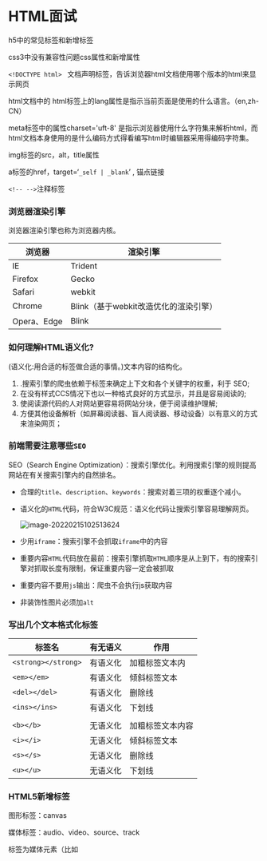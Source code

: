 # HTML面试

h5中的常见标签和新增标签

css3中没有兼容性问题css属性和新增属性





`<!DOCTYPE html> ` 文档声明标签，告诉浏览器html文档使用哪个版本的html来显示网页

html文档中的 html标签上的lang属性是指示当前页面是使用的什么语言。（en,zh-CN）



meta标签中的属性charset='uft-8'   是指示浏览器使用什么字符集来解析html，而html文档本身使用的是什么编码方式得看编写html时编辑器采用得编码字符集。



img标签的src，alt，title属性



a标签的href，target=‘`_self | _blank`’ , 锚点链接



`<!-- -->`注释标签

### 浏览器渲染引擎

浏览器渲染引擎也称为浏览器内核。

| 浏览器      | 渲染引擎                              |
| ----------- | ------------------------------------- |
| IE          | Trident                               |
| Firefox     | Gecko                                 |
| Safari      | webkit                                |
| Chrome      | Blink（基于webkit改造优化的渲染引擎） |
| Opera、Edge | Blink                                 |





### 如何理解HTML语义化?

(语义化:用合适的标签做合适的事情。)文本内容的结构化。

1. .搜索引擎的爬虫依赖于标签来确定上下文和各个关键字的权重，利于 SEO;
2. 在没有样式CCS情况下也以一种格式良好的方式显示，并且是容易阅读的;
3. 使阅读源代码的人对网站更容易将网站分块，便于阅读维护理解;
4. 方便其他设备解析（如屏幕阅读器、盲人阅读器、移动设备）以有意义的方式来渲染网页；



### 前端需要注意哪些`SEO`

SEO（Search Engine Optimization）：搜索引擎优化。利用搜索引擎的规则提高网站在有关搜索引擎内的自然排名。

- 合理的`title`、`description`、`keywords`：搜索对着三项的权重逐个减小。

- 语义化的`HTML`代码，符合W3C规范：语义化代码让搜索引擎容易理解网页。

  ![image-20220215102513624](C:\Users\dukkha\AppData\Roaming\Typora\typora-user-images\image-20220215102513624.png)



- 少用`iframe`：搜索引擎不会抓取`iframe`中的内容
- 重要内容`HTML`代码放在最前：搜索引擎抓取`HTML`顺序是从上到下，有的搜索引擎对抓取长度有限制，保证重要内容一定会被抓取
- 重要内容不要用`js`输出：爬虫不会执行js获取内容
- 非装饰性图片必须加`alt`



### 写出几个文本格式化标签

| 标签名              | 有无语义 | 作用             |
| ------------------- | -------- | ---------------- |
| `<strong></strong>` | 有语义化 | 加粗标签文本内   |
| `<em></em>`         | 有语义化 | 倾斜标签文本     |
| `<del></del>`       | 有语义化 | 删除线           |
| `<ins></ins>`       | 有语义化 | 下划线           |
|                     |          |                  |
| `<b></b>`           | 无语义化 | 加粗标签文本内容 |
| `<i></i>`           | 无语义化 | 倾斜标签文本     |
| `<s></s>`           | 无语义化 | 删除线           |
| `<u></u>`           | 无语义化 | 下划线           |

### HTML5新增标签

图形标签：canvas

媒体标签：audio、video、source、track

<track> 标签为媒体元素（比如 <audio> and <video>）规定外部文本轨道，也就是字幕，字幕格式有 WebVTT 格式（.vtt 格式文件）。

这个元素用于规定字幕文件或其他包含文本的文件，当媒体播放时，这些文件是可见的。

<input> 类型：text, search, url, telephone, email, password, datepickers, range 以及 color

语义化标签：

- header，footer，article，main、section、nav、aside



### HTML5 标准提供了哪些新的 API

HTML5新增其他内容：

- localStorage，sessionStorage

- GeolocationAPI （地理定位）

  - navigator.geolocation

  - getCurrentPosition() 方法来获得用户的位置，getCurrentPosition() 方法的第二个参数用于处理错误

    ```
    var x=document.getElementById("demo");
    function getLocation()
    {
        if (navigator.geolocation)
        {
            navigator.geolocation.getCurrentPosition(showPosition);
        }
        else
        {
            x.innerHTML="该浏览器不支持获取地理位置。";
        }
    }
    getLocation()
    function showPosition(position)
    {
        x.innerHTML="纬度: " + position.coords.latitude + 
        "<br>经度: " + position.coords.longitude;    
    }
    ```

- Web Workers

- 5个API-拖拽释放(Drag and drop)

### 如何处理 HTML5 新标签的浏览器兼容问题

方式一： IE8/IE7/IE6 支持通过 document.createElement 方法产生的标签，可以利用这一特性让这些浏览器支持 HTML5 新标签；

浏览器支持新标签后，还需要添加标签默认的样式。

```
<script>
    document.createElement('header');
    document.createElement('nav');
    document.createElement('article');
    document.createElement('footer');
</script>
或者
var e = "abbr, article, aside, audio, canvas, datalist, details, dialog, eventsource, figure, footer, header, hgroup, mark, menu, meter, nav, output, progress, section, time, video".split(', ');
var i= e.length;
while (i--){
    document.createElement(e[i])
}
```

方式二：直接使用成熟的框架、使用最多的是 html5shiv 框架）
html5新元素不能被IE6-8识别，不能作为父节点包裹子元素，并且不能应用CSS样式。让CSS 样式应用在未知元素上只需执行 document.createElement(elementName) 即可实现。html5shiv就是根据这个原理创建的。bootstrap框架也是使用的这个来兼容低版本IE的。

```html
<!--[if lt IE 9]>
<script> src="http://html5shim.googlecode.com/svn/trunk/html5.js"</script>
<![endif]-->


// 引入上述包后，还需要添加为标签添加css
<style>
article,aside,dialog,footer,header,section,footer,nav,figure,menu{
  display:block;
}
</style>
```

### HTML5 引入什么新的表单属性

- **autocomplete**：属性适用于form,以及：text, search, url, telephone, email, password, date，pickers, range, color。 ----<form autocomplete="on|off"> ; 自动完成允许浏览器预测对字段的输入。当用户在字段开始键入时，浏览器基于之前键入过的值，应该显示出在字段中填写的选项。
- novalidate ：如果使用该属性，则提交表单时不进行内容的验证。 novalidate="novalidate"
- autofocus：规定输入字段在页面加载时是否获得焦点，加载完成后，光标马上定位在该 input；
- form：form 属性的值必须是其所属表单的 id。
- placeholder：提供可描述输入字段预期值的提示信息（hint）。
- required：规定必需在提交之前填写输入字段。 如果使用该属性，则字段是必填（或必选）的。
- multiple：如果使用该属性，则允许一个以上的值，比如上传文件的时候，设置这个属性后可以一次选择几个图片；
- min 和 max：min 属性与 max 属性配合使用，可创建合法值范围，两个要一对用。语法是 选择 0-10 数字：`input type="number" name="points" min="0" max="10" `

### HTML5 页面嵌入音频

audio 元素可以包含多个音频资源， 这些音频资源可以使用 src 属性或者 source元素来进行描述； 浏览器将会选择最合适的一个来使用。

```html
<audio src="***.mp3"></audio>

<audio controls>
    <source src="jamshed.mp3" type="audio/mpeg">
    您的浏览器不支持音频嵌入功能。
</audio>

<audio controls="controls">
  Your browser does not support the <code>audio</code> element.
  <source src="horse.ogv" type="audio/wav">
  <source src="axihe.mp3" type="audio/mpeg">
  您的浏览器不支持 audio 元素。
</audio>
```

### 在 HTML5 页面嵌入视频

video 元素 用于在 HTML 或者 XHTML 文档中嵌入媒体播放器，用于支持文档内的视频播放。

```html
<video controls width="250">
    <source src="/media/examples/flower.webm"
            type="video/webm">
    <source src="/media/examples/flower.mp4"
            type="video/mp4">
    您的浏览器不支持 video 标签。
</video>

<!-- Simple video example -->
<video src="videofile.ogg" autoplay poster="posterimage.jpg">
  抱歉，您的浏览器不支持内嵌视频，不过不用担心，你可以 <a href="videofile.ogg">下载</a>
  并用你喜欢的播放器观看!
</video>

<!-- Video with subtitles -->
<video src="foo.ogg">
  <track kind="subtitles" src="foo.en.vtt" srclang="en" label="English">
  <track kind="subtitles" src="foo.sv.vtt" srclang="sv" label="Svenska">
</video>
```

### HTML5 的 form 如何关闭自动完成功能

HTML 的输入框可以拥有自动完成的功能，当你往输入框输入内容的时候，浏览器会从你以前的同名输入框的历史记录中查找出类似的内容并列在输入框下面，这样就不用全部输入进去了，直接选择列表中的项目就可以了。

`autocomplete="off"`（给不想要提示的 form 或某个 input 设置为 autocomplete=off。）

```
<form action="demo-form.php" autocomplete="off">
  First name:<input type="text" name="fname"><br>
  Last name: <input type="text" name="lname"><br>
  E-mail: <input type="email" name="email" autocomplete="off"><br>
  <input type="submit">
</form>
```

虽然你设置了`autocomplete="off"`，但是如果用户选择了记住，Chrome 还是会在下次登录给你补全的；

解决 Chrome 记住的方式：

```
<input type="password" style="display:none;width:0;height:0;">
<input data-placeholder="请输入密码" name="password" data-required="true"  type="password" autocomplete="new-password" data-max-length="50" tabindex="2" spellcheck="false" id="auto-id-1505904797992" placeholder="请输入密码">
```



### html 常见的兼容性问题

- 浏览器默认的 margin 和 padding 不同,解决方案：加一个全局的 *{margin:0;padding:0;} 来统一。
- event 对象的区别,IE 下，event 对象有 x、y 属性，但是没有 pageX、pageY 属性；Firefox 下，event 对象有 pageX、pageY 属性，但是没有 x、y 属性
- Chrome 12px 像素,Chrome 中文界面下默认会将小于 12px 的文本强制按照 12px 显示,解决方法：可通过加入 CSS 属性 -webkit-text-size-adjust: none; 解决
- hover 和 active 失效,改变 CSS 属性的排列顺序 L-V-H-A

### 实现不使用 border 画出 1px 高的线

可以用 background，或者加个元素高度一 ，伪类来做；

`<div style="height:1px;overflow:hidden;background:red"></div>`



### herf 和 src 的区别

href(Hypertext Reference)标识超文本引用，指向需要连结的地方，是与该页面有关联的，是引用。用在 link 和 a 等元素上，href 是引用和页面关联，**用来建立当前元素和文档之间的链接。**

src （Source）表示指向资源的来源地址，是引入目的，在请求 src 资源时会将其指向的资源下载并应用到文档中，用在 img，script，iframe 上。

src通常用作“拿取”（引入），href 用作 "连结前往"（引用）。

### 网页中 mate viewport 具体参数使用

```
<meta  name="viewport"  content="width=device-width,initial-scale=1.0,minimum-scale=1.0,maximum-scale=1.0,userscalable=no"/>

width    设置 viewport 宽度，为一个正整数，或字符串‘device-width’
device-width  设备宽度
height   设置 viewport 高度，一般设置了宽度，会自动解析出高度，可以不用设置
initial-scale    默认缩放比例（初始缩放比例），为一个数字，可以带小数
minimum-scale    允许用户最小缩放比例，为一个数字，可以带小数
maximum-scale    允许用户最大缩放比例，为一个数字，可以带小数
user-scalable    是否允许手动缩放
```



### `<meta>`标签

它描述的是关于文档的元数据信息，可用于指定描述页面的描述信息，作者，关键字等

```css
<meta name="keywords" content="关键字1，2，3，4....">：定义了文档关键词，用于搜索引擎。
<meta name="description" content="......">:定义了WEB页面的描述信息
<meta name="author" content="......">：定义作者名
<meta name="refresh" content="N">:每N秒自动刷新一次
<meta http-equiv="description" content="......">
```



### html文档中meta charset="UTF-8"的作用

​		它并不是说该html页面是采用utf-8来编码的，而是告诉浏览器以UTF-8规则来解码html页面。页面正真的编码规则采用的是对应编辑器中确定的。如果编辑器中GBK对编码页面，但<meta>标签内告诉浏览器用utf-8解码也会导致乱码。



### 都有哪些标签？有什么意思？

###  HTML常见元素

大方向：块级标签，行内标签，行内块标签

- 块级标签

  div、p、h1~h6、ol、ul、dl、li、dt、dd、header、footer、mian、nav、section、artical、aside、table、tr、td、form、blockquote、address...

- 行内标签

  a [href ,target="_self | _blank"]、span、small、strong、em、i、button...

- 行内块标签

  img、input、textarea、
  
- head区元素

  meta、title、style、link、script、base

#### 这三类标签的区别

块级元素：

- 独占一行
- 高、宽、行高以及顶和底边距都可设置。
- 如果不设置宽度，默认值是auto，那么块级元素会占父标签的100%

行内元素：

- 可以与其他行内元素并排

- 元素的高、宽、行高及顶部和底部边距不可设置

- 元素的宽度就是它包含的文字或图片的宽度，不可改变

- 行内元素的水平方向的padding-left和padding-right都会产生边距效果，但是竖直方向上的padding-top和padding-bottom都不会产生边距效果

- 给行内元素设置border是可以被渲染出来的，同时在水平方向可以挤开其他行内元素，但是在垂直方向上，不会挤开其他元素。

  ```
  span{
    border: 10px solid rebeccapurple;
  }
  
  <div>asd</div>
    <span>123456789</span><em>asdqweqwee</em>
  <div>qweretry</div>
  ```

  

  ![image-20210316121322921](C:\Users\dukkha\AppData\Roaming\Typora\typora-user-images\image-20210316121322921.png)

- 给行内元素设置margin在水平方向可以挤开其他行内元素，但是在垂直方向上直接无效，不会挤开其他元素。

  ![image-20210316121523899](C:\Users\dukkha\AppData\Roaming\Typora\typora-user-images\image-20210316121523899.png)

行内块元素：

- 能和其他行内块元素待在一行
- 元素的高度、宽度、行高以及顶和底边距都可设置

#### 三类标签如何相互转换

![image-20210313234047812](C:\Users\dukkha\AppData\Roaming\Typora\typora-user-images\image-20210313234047812.png)

#### display的值有哪些值

 CSS 1 

- display: none; 既不会占据空间**，**也无法显示**，相当于该元素不存在，但是在DOM树结构中。该属性可以用来改善重排与重绘，同时也用它来做模态窗等效果。

- display: inline;设置高度、宽度都无效，同时text-align属性设置也无效，但是设置了line-height会让inline元素居中。两个inline标签之间出现的间隔原因是div换行产生的换行空白。解决办法：

  - 将两个inline标签写到一行，

    ```
    <body>
      <div class="test">123</div><div class="test">123</div>
    </body>
    ```

  - 其他方式

    ```
    <body>
      <div class="main">
        <div class="test">zhan</div>
        <div class="test">123</div>
      </div>
    </body>
    </html>
    
    html{
      -webkit-text-size-adjust:none;/* 使用webkit的私有属性，让字体大小不受设备终端的调整，可定义字体大小小于12px */
    }
    .main{
      font-size:0;
      *word-spacing:-1px;/* 使用word-spacing 修复 IE6、7 中始终存在的 1px 空隙，减少单词间的空白（即字间隔） */
    }
    .test{
      display:inline;
      width: 10000px;  //宽高都无效
      height:10000px;
      border:1px solid;
      font-size:12px;
      letter-spacing: normal;/* 设置字母、字间距为0 */ 
      word-spacing: normal; /* 设置单词、字段间距为0 */
    }
    ```

  - chome49浏览器只用设置父元素的font-size为0即可

- display: block;
  如果不指定宽高，默认会继承父元素的宽度，并且独占一行，即使宽度有剩余也会独占一行，**高度一般以子元素撑开的高度为准**，也可以设置宽度和高度。设计一个div宽高都是整个屏幕：基本原理：div继承的是父元素body的高度，body是继承html的高度，html是继承的浏览器屏幕的高度。

  ```
  *{
    padding: 0;
    margin:0;
  }
  html,body{
    height: 100%;
  }
  .main{
    height: 100%;
  }
  ```

- display: list-item;

  把元素作为列表显示，要完全模仿列表的话还需要加上 `list-style-position`，`list-style-type`

  ```
  <div>
    <span>111111</span>
    <span>222222</span>
    <span>333333</span>
  </div>
  
  div{
    padding-left:30px;
  }
  
  span{ 
    display:list-item;
    list-style:disc outside none;
  }
  ```

  ![image-20210313235628416](C:\Users\dukkha\AppData\Roaming\Typora\typora-user-images\image-20210313235628416.png)

 CSS 2.1 

- display: inline-block;**inline-block既具有block的宽高特性又具有inline的同行元素特性。** 通过inline-block结合`text-align: justify` 还可以实现固定宽高的列表两端对齐布局。**inline-block会形成一个BFC**

- display: table;
  display: inline-table;
  display: table-cell;
  display: table-column;
  display: table-column-group;
  display: table-footer-group;
  display: table-header-group;
  display: table-row;
  display: table-row-group;
  display: table-caption;

  此元素会作为块级表格来显示（类似table），表格前后带有换行符。CSS表格能够解决所有那些我们在使用绝对定位和浮动定位进行多列布局时所遇到的问题。`display:table`的CSS声明能够让一个HTML元素和它的子节点像table元素一样。使用基于表格的CSS布局，使我们能够轻松定义一个单元格的边界、背景等样式， **而不会产生因为使用了table那样的制表标签所导致的语义化问题**。

  如下是使用table属性，实现三栏布局的例子：

  ```
  <body>
  <div class="main">
    <div class="tr tr1">  //第一行
      <div class="td">head1</div>
      <div class="td">head2</div>
      <div class="td">head3</div>
    </div>
    <div class="tr tr2">   //第二行
      <div class="td">123</div>
      <div class="td">123</div>
      <div class="td">123</div>
    </div>
  </div>
  </body>
  
  .main{
    display: table;
    width:100%;
    border-collapse: collapse;/*为表格设置合并边框模型：*/
  }
  .tr{
    display: table-row;
    border-color: inherit;
  }
  .tr1 .td{
    height:50px;
    vertical-align: middle;
  }
  .td{
    display: table-cell;
    border: 1px solid;
  }
  .td:nth-of-type(1){
    width: 100px;
  }
  .td:nth-of-type(3){
    width: 100px;
  }
  ```

 CSS 3 

- display: flex;
  display: box;
  display: inline-flex;

  flex是一种弹性布局属性
  **注意，设为Flex布局以后，子元素的float、clear和vertical-align属性将失效。**
  主要属性有两大类：容器属性和项目的属性

  #### 容器属性

  - flex-direction: 属性决定主轴的方向（即项目的排列方向）。
  - flex-wrap: 默认情况下，项目都排在一条线（又称"轴线"）上。flex-wrap属性定义，如果一条轴线排不下，如何换行。
  - flex-flow: 属性是flex-direction属性和flex-wrap属性的简写形式，默认值为row nowrap。
  - justify-content: 属性定义了项目在主轴上的对齐方式。
  - align-items: 属性定义项目在交叉轴上如何对齐。
  - align-content: 属性定义了多根轴线的对齐方式。如果项目只有一根轴线，该属性不起作用。

  #### 项目属性

  - order: 定义项目的排列顺序。数值越小，排列越靠前，默认为0。
  - flex-grow: 定义项目的放大比例，默认为0，即如果存在剩余空间，也不放大。
  - flex-shrink: 属性定义了项目的缩小比例，默认为1，即如果空间不足，该项目将缩小。
  - flex-basis: 属性定义了在分配多余空间之前，项目占据的主轴空间（main size）。浏览器根据这个属性，计算主轴是否有多余空间。它的默认值为auto，即项目的本来大小。
  - flex: 属性是flex-grow, flex-shrink 和 flex-basis的简写，默认值为0 1 auto。后两个属性可选。
  - align-self: 属性允许单个项目有与其他项目不一样的对齐方式，可覆盖align-items属性。默认值为auto，表示继承父元素的align-items属性，如果没有父元素，则等同于stretch。

  ```
  display: grid;
  display: inline-grid;
  
  display: ruby;
  display: ruby-base;
  display: ruby-text;
  display: ruby-base-container;
  display: ruby-text-container;
  
  /* Global values */
  display: inherit;
  display: initial;
  display: unset;
  ```

  #### display：none

  - 除了display：none能隐藏元素，还有什么方法可以隐藏元素
  - display：none 与 visibility：hidden 的区别
  - opacity的兼容处理
  - filter还能做什么事

#### 使用css让一个div消失在可视区内

1.position:absolute/relative/fixed + 方位 top/bottom/left/right: -9999px 假设有一个元素你想要与它交互，但是你又不想让它影响你的网页布局，没有合适的属性可以处理这种情况（opacity 和 visibility 影响布局， display 不影响布局但又无法直接交互——译者注）。在这种情况下，你只能考虑将元素移出可视区域。 **这个方法在创建自定义复选框和单选按钮时经常被使用。（用 DOM 模拟复选框和单选按钮，但用这个方法隐藏真正的 checkbox 和 radio 元素来“接收”焦点切换）**



2.display:none 元素不可见且盒模型不生成。使用这个属性，被隐藏的元素不占据任何空间。一旦 `display` 设为 `none` **任何对该元素直接的用户交互操作都不可能生效**。读屏软件也不会读到元素的内容。这个元素的子孙元素也会被同时隐藏。**为这个属性添加过渡动画是无效**，它的任何不同状态值之间的切换总是会立即生效。**通过 DOM 依然可以访问到这个元素**。可以通过 DOM 来操作它，该元素任然存在于DOM树结构中。

使用display:none隐藏的元素不会被百度等搜索网站检索，会影响到网站的SEO，某些情况下可以使用left:-100000px来达到同样效果。





3.visibility:hidden 将它的值设为 `hidden` 将隐藏我们的元素。如同 `opacity` 属性，**被隐藏的元素依然会对我们的网页布局起作用。**与 `opacity` 唯一不同的是它**不会响应任何用户交互**。此外，元素在读屏软件中也会被隐藏。





4.width:0 + overflow:hidden ，height:0 + overflow:hidden 内容会被修剪，并且其余内容是不可见的

5.margin-top/bottom/left/right:-9999px; 移除界面



6.background-color:transparent 把背景色设置为透明

7.opacity:0 设置元素的透明度。它不是为改变元素的边界框（bounding box）而设计的。这意味着将 opacity 设为 0 只能从视觉上隐藏元素。而元素本身依然占据它自己的位置并对网页的布局起作用。它也将响应用户交互。元素和它所有的内容会被读屏软件阅读。



8.transform: translateX(-9999px)/translateY(-9999px)/translate(-9999px,-9999px)平移出去
9.transform: scale(0) 缩放



### 元素的 alt 和 title **属性** 有什么区别？

两个属性最常见用在 `<img>` 标签上。

`alt` 属性它规定在图像无法显示时的替代文本（网速慢，src地址错误，浏览器禁用图像等）。

`title` 属性规定关于元素的额外信息，通常会在鼠标移到元素上时显示一段工具提示文本（tooltip text）。

### 自闭和标签（单标签，空标签）

- input、img、br 、hr、meta、link、base

### link标签和@import的区别

**1.从属关系区别**
`@import`是 CSS 提供的语法规则，只有导入样式表的作用；`link`是HTML提供的标签，不仅可以加载 CSS 文件，还可以定义 RSS、rel 连接属性等。

**2.加载顺序区别**
加载页面时，`link`标签引入的 CSS 被同时加载；`@import`引入的 CSS 将在页面加载完毕后被加载。

**3.兼容性区别**
`@import`是 CSS2.1 才有的语法，故只可在 IE5+ 才能识别；`link`标签作为 HTML 元素，不存在兼容性问题。

**4.DOM可控性区别**
可以通过 JS 操作 DOM ，插入`link`标签来改变样式；由于 DOM 方法是基于文档的，无法使用`@import`的方式插入样式。

**5.权重区别(该项有争议，下文将详解)**
`link`引入的样式权重大于`@import`引入的样式。

**6.书写位置不同**

```
<head>
<link rel="stylesheet" type="text/css" href="theme.css" />
</head> 

<style type="text/css">
        @import url("URL1");    //@import必须写在开头
        @import url("URL2");    //@import必须写在开头
</style>
```


### DOCTYPE（Document Type Declaration）文档类型声明（DTD）作用

​		文档类型声明是必须的。如果没有声明文档类型,**大部分浏览器会启用“怪异模式”来处理页面**，DTD声明还关系CSS会以什么模式解析甚至会影响js脚本的解析，浏览器解析CSS有两种模式：**标准模式（strict mode）和怪异模式（quirks mode）**

​		DOCTYPE声明文档类型，以便验证文档是否符合文档类型定义（DTD），同时指定了浏览器关于页面使用哪个HTML版本进行编写的指令，约束html文档的书写（如结束标签能不能少，定义了多少可以使用的标签。）

​		DOCTYPE声明不是html标签，必须放在html文档的第一行，而且绝不能在它之前添加xml声明语句，否则在IE6会触发怪异模式。在HTML 4.0.1中，DOCTYPE引用了DTD，因为HTML 4.0.1基于SGML,这个版本是IE6开始兼容的。DTD规定了标记语言的规则，这样浏览器才能正确的呈现内容。HTML5不是基于SGML，所以不需要引用DTD，HTML5是IE9开始兼容的。

​	通过document.compatMode 的返回值可以得出当前html文件的渲染模式。返回值有：css1Compat（标准模式和几乎标准模式） 或者 BackCompat（怪异模式） 。

​	ie9以上的浏览器中，三种模式的渲染几乎没有差别；在ie7、8、9中理论上有怪异模式，实际只有标准模式；在IE6中，标准模式和怪异模式差异最大；在ie6以下只有怪异模式。



### HTML元素的嵌套关系如何确定

- 块级元素可以包含行内元素
- 块级元素不一定能包含块级元素（p中不能包含div）
- 行内元素一般不能包含块级元素（a元素可以包含块级元素，因为a被看作透明类容模型标签了，就是这样使用a时，浏览器解析它的嵌套合法性时，会将a看作不存在的结构。）
  - `<p><a href='----'> <div></div></a></p>`这段html代码由浏览器完全自行解析

### 通过Ajax而不用form的默认提交行为，那是否还需要这个form元素

从技术上讲，并不一定需要form元素，但是开发时任然建议使用form，因为在form元素中可以利用 submit和reset 控件，如果没有form，这两个元素是不起作用的。同时，用form可通过一些方式批量获取表单数据，用form还可以和一些第三方库结合使用做表单验证。



### HTML 'data-'属性的作用是什么？

用于自定义属性，通过这种方法设置的属性被存放在了用js获取的DOM对象的 dataset 属性中。不支持该属性的浏览器可以通过 getAttribute 方法获取。

![image-20210313211207900](C:\Users\dukkha\AppData\Roaming\Typora\typora-user-images\image-20210313211207900.png)

![image-20210313211146255](C:\Users\dukkha\AppData\Roaming\Typora\typora-user-images\image-20210313211146255.png)

data 设定为 HTML 属性，他们同样能被 CSS 访问，使用函数 attr()获取。如上面的：.article-tit { width:attr(data-index)px }   或者 .article-tit[data-index='20'] { width:100px }.





### 扩展 

ps切图：

方式一：

- 右键单击图层，快速导出为png
- 右键合并多个图层（ctrl+e）后在快速导出图层

方式二：

- 利用切片工具 手动选择切图范围
- 然后在 文件菜单 中，选择  导出  ，存储为web设备所用的格式界面后选择所需图片格式

方式三：

- 下载安装cutterman切图插件（要求ps为完整版的）
- 在ps菜单栏中的工具项目中的扩展功能中可以找到cutterman工具调出使用



### `HTML5`的离线储存怎么使用，工作原理能不能解释一下？

作用：在用户没有联网时，可以正常访问站点或应用，在用户联网时，自动更新缓存数据。

HTML5的离线存储是基于一个新建的.appcache文件的，通过这个文件上的解析清单离线存储资源，这些资源就会像cookie一样被存储了下来。之后当网络在处于离线状态下时，浏览器会通过被离线存储的数据进行页面展示。

使用：

```html
<!DOCTYPE HTML>
<-- 在html页面头部加入一个manifest的属性 -->
<html manifest = "cache.manifest">
...
</html>
```

书写cache.manifest文件:

```
CACHE MANIFEST
#v0.11

CACHE:
js/app.js
css/style.css

NETWORK:
resourse/logo.png

FALLBACK:
/ /offline.html
```

**CACHE** ：在此标题下列出的文件将在首次下载后进行缓存。（由于包含manifest文件的页面将被自动离线存储，所以不需要把页面自身也列出来）。



**NETWORK** ：在此标题下列出的文件需要与服务器的连接，且不会被缓存，离线时无法使用。可以使用 “*” 来指示所有其他资源/文件都需要因特网连接。

如果在CACHE和NETWORK中有一个相同的资源，那么这个资源还是会被离线存储，也就是说CACHE的优先级更高。

**FALLBACK**：在此标题下列出的文件规定当页面无法访问时的回退页面。比如上面这个文件表示的就是如果访问根目录下任何一个资源失败了，那么就去访问offline.html。



浏览器是怎么对HTML5的离线储存资源进行管理和加载的呢？

在线的情况下，浏览器发现html头部有manifest属性，它会请求manifest文件，如果是第一次访问app，那么浏览器就会根据manifest文件的内容下载相应的资源并且进行离线存储。如果已经访问过app并且资源已经离线存储了，那么浏览器就会使用离线的资源加载页面，然后浏览器会对比新的manifest文件与旧的manifest文件，如果文件没有发生改变，就不做任何操作，如果文件改变了，那么就会重新下载文件中的资源并进行离线存储。
离线的情况下，浏览器就直接使用离线存储的资源。







### 表单标签上的标签属性

- align：确定该表单元素，而不是单元格内内容的对其方式，值：left，right，center

- border：设置表单的单元格粗细（会生成table标签的边框和td，th标签的边框）

  ![image-20210803191615585](C:\Users\dukkha\AppData\Roaming\Typora\typora-user-images\image-20210803191615585.png)

- cellpadding：设置每个单元格中内容部分和该单元格的边框的距离

- cellspacing：设置两个单元格之间的间隔距离（会设置table标签和td，th标签之间的间距  和 td与th之间的间隔距离 ）

合并单元格：

- rowspan='合并个数'：跨行合并
- colsoan='合并个数'：跨列合并

![image-20210803191646550](C:\Users\dukkha\AppData\Roaming\Typora\typora-user-images\image-20210803191646550.png)

表单控件

- 表单域 form
- 表单元素（放置在表单域中）

![image-20210803191708240](C:\Users\dukkha\AppData\Roaming\Typora\typora-user-images\image-20210803191708240.png)



CSS3动画

```css
/* 定义 */
@keyframes name {
    0%{
        
    }
    /* .... */
    100%{
        
    }
}

/* 使用 */
p{
    animation-name: name;
    animation-duration:1s;
}
```

